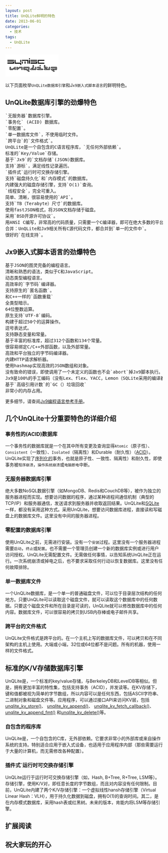 ```yaml
---
layout: post
title: UnQLite鲜明的特色
date: 2013-06-01
categories:
  - 技术
tags:
  - UnQLite
---
```

![UnQLite](/img/logo.jpg)

以下页面枚举`UnQLite数据库引擎`和J`x9嵌入式脚本语言`的鲜明特色。

## UnQLite数据库引擎的劲爆特色

<pre class="prettyprint linenums">
`无服务器`数据库引擎。
`事务化` (ACID) 数据库。
`零配置`。
`单一数据库文件`，不使用临时文件。
`跨平台`的`文件格式`。
UnQLite是一个自包含的C语言程序库，`无任何外部依赖`。
标准的`Key/Value`存储。
基于`Jx9`的`文档存储`(JSON)数据库。
支持`游标`，满足线性记录遍历。
`插件式`运行时可交换存储引擎。
支持`磁盘持久化`和`内存模式`的数据库。
内建强大的磁盘存储引擎，支持`O(1)`查询。
`线程安全`，完全可重入。
简单、清晰，很容易使用的`API`。
支持`TB（Terabyte）尺寸`的数据库。
使用fastJSON格式，将JSON文档存储于磁盘。
采用`BSD开源许可协议`。
用ANSI C编写，非常高的代码质量，只需要一个C编译器，即可在绝大多数的平台，包括受限的嵌入式设备，无修改的编译和运行。
合并：UnQLite和Jx9相关所有C源代码文件，都合并到`单一的文件中`。
很好的`在线支持`。
</pre>

## Jx9嵌入式脚本语言的劲爆特色

<pre class="prettyprint linenums">
基于JSON的图灵完备的编程语言。
清晰和熟悉的语法，类似于C和JavaScript。
动态类型编程语言。
高效率的`字节码`编译器。
支持原生的`匿名函数`。
和C++一样的`函数重载`
全类型暗示。
64位整数运算。
原生支持`UTF-8`编码。
构建于超过50个的运算操作。
逗号表达式。
支持静态变量和常量。
基于丰富的标准库，超过312个函数和134个常量。
很容易绑定C/C++外部函数，以及外部常量。
高效和平台独立的字节码编译器。
内建HTTP请求解析器。
使用hashmap实现高效的JSON数组和对象。
没有致命的错误，即使调用了一个未定义的函数也不会`abort`掉Jx9脚本执行。
Jx9是100%的手工编码（没有Lex、flex、YACC，Lemon（SQLite采用的编译器生成器）等），用ANSI C编写，只需要一个C编译器，即可在绝大多数的平台，包括受限的嵌入式设备，无修改的编译和运行。
基于`高级引用计数`的`GC（）垃圾回收`
非常小的内存占用。
</pre>
更多细节，请查阅[Jx9编程语言参考手册](http://unqlite.org/jx9_lang.html)。


## 几个UnQLite十分重要特色的详细介绍

### 事务性的(ACID)数据库

一个事务性的数据库就是一个在其中所有变更及查询显得`Atomic`（原子性）、`Consistent`（一致性）、`Isolated`（隔离性）和Durable（耐久性）（[ACID](http://en.wikipedia.org/wiki/ACID)）。UnQLite实现了[序列化的](http://en.wikipedia.org/wiki/Serializability)事务，也就是原子性、一致性、隔离性）和耐久性，即使事务被`程序崩溃`，`操作系统崩溃`或`电脑断电`中断。


### 无服务器数据库引擎

绝大多数NoSQL数据引擎（如MongoDB、Redis和CouchDB等），被作为独立的服务器进程而实现。想要访问数据的程序，通过某种进程间通信机制（典型的TCP/IP）和服务器通信，发送请求到服务器并收取返回结果。UnQLite和[SQLite](http://sqlite.org/)一样，都没有采用这种方式。采用UnQLite，想要访问数据库进程，直接读和写磁盘上的数据库文件。这里没有中间的服务器进程。

### 零配置的数据库引擎

使用UnQLite之前，无需进行安装。没有一个`安装`过程。这里没有一个服务器进程需要`启动`，`终止`或`配置`。也不需要一个管理员创建一个新的数据库实例或进行用户访问授权。UnQLite无需配置文件。无需做任何事情，以告知系统UnQLite正在运行。一次系统崩溃或掉电之后，也不要求采取任何行动以恢复数据库。这里没有任何故障排除。

### 单一数据库文件

一个UnQLite数据库，是一个单一的普通磁盘文件，可以位于目录层次结构的任何地方。只要UnQLite可以读取这个磁盘文件，就可以读取这个数据库中的任何数据。只要这个磁盘文件和所在目录是可读的，UnQLite就可以修改数据库中的任何内容。数据库文件，可以很容易的拷贝到USB内存棒或电子邮件共享。

### 跨平台的文件格式

UnQLite文件格式是跨平台的。在一个主机上写的数据库文件，可以拷贝和在不同架构的主机上使用。大端或小端，32位或64位都不是问题。所有的机器，使用一样的文件格式。

## 标准的K/V存储数据库引擎

UnQLite是，一个标准的key/value存储，与BerkeleyDB和LevelDB等相似。但是，拥有更加丰富的特性集，包括支持事务（ACID），并发读等。在KV存储下，键和值都被视为简单的字节数组，所以内容可以是任何东西，包括ASCII字符串、二进制对象和磁盘文件等。应用程序，可以通过接口API来访问KV层，包括[unqlite_kv_store()](http://unqlite.org/c_api/unqlite_kv_store.html)、
[unqlite_kv_append()](http://unqlite.org/c_api/unqlite_kv_append.html)、
[unqlite_kv_fetch_callback()](http://unqlite.org/c_api/unqlite_kv_fetch_callback.html)、
[unqlite_kv_append_fmt()](http://unqlite.org/c_api/unqlite_kv_append.html)
和[unqlite_kv_delete()](http://unqlite.org/c_api/unqlite_kv_delete.html)等。

### 自包含的程序库

UnQLite是，一个自包含的C库，无外部依赖。它要求非常小的外部库或来自操作系统的支持。特别适合应用于嵌入式设备，也适用于应用程序内部（那些需要运行于大量的计算机，而无需修改各种配置）。

### 插件式`运行时可交换存储引擎

UnQLite运行于运行时可交换存储引擎（如，Hash, B+Tree, R+Tree, LSM等）。存储引擎，使用K/V对，即任意长度的字节数组，而且对内容没有任何限制。目前，UnQLite内建了两个K/V存储引擎：一个虚拟线性hansh存储引擎（Virtual Linear Hash：VLH），用于持久化数据到磁盘，拥有O(1)的查询时间。其二，是在内存模式数据库，采用hash表或红黑树。未来的版本，肯能内将LSM等存储引擎。

## 扩展阅读


## 祝大家玩的开心

